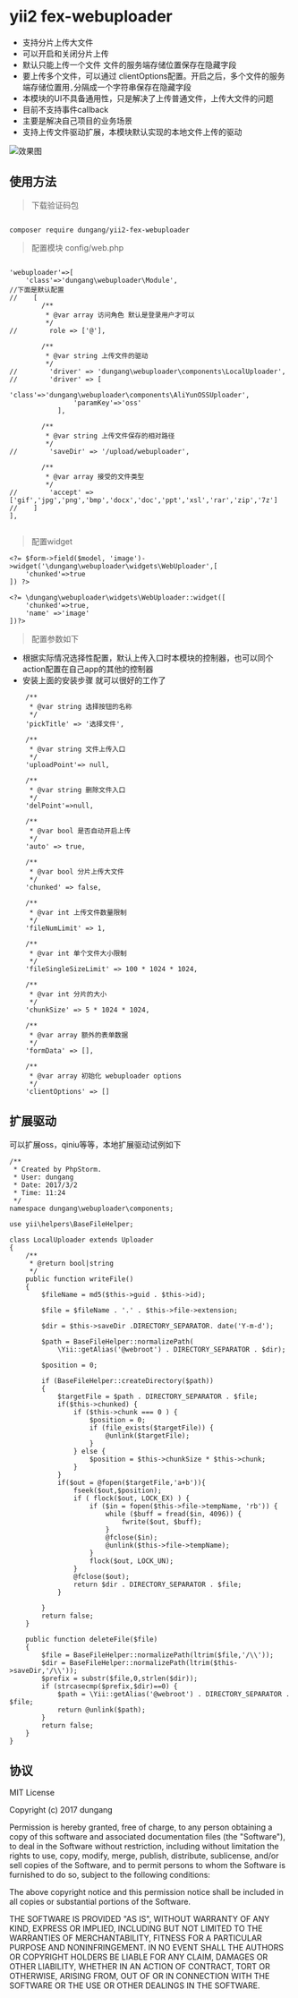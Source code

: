 # yii2 fex-webuploader

* 支持分片上传大文件
* 可以开启和关闭分片上传
* 默认只能上传一个文件 文件的服务端存储位置保存在隐藏字段 
* 要上传多个文件，可以通过 clientOptions配置。开启之后，多个文件的服务端存储位置用`,`分隔成一个字符串保存在隐藏字段
* 本模块的UI不具备通用性，只是解决了上传普通文件，上传大文件的问题
* 目前不支持事件callback
* 主要是解决自己项目的业务场景
* 支持上传文件驱动扩展，本模块默认实现的本地文件上传的驱动

![效果图](example.png)

## 使用方法

> 下载验证码包

```

composer require dungang/yii2-fex-webuploader

```

> 配置模块 config/web.php


```

'webuploader'=>[
    'class'=>'dungang\webuploader\Module',
//下面是默认配置    
//    [
        /**
         * @var array 访问角色 默认是登录用户才可以
         */
//        role => ['@'],
         
        /**
         * @var string 上传文件的驱动
         */
//        'driver' => 'dungang\webuploader\components\LocalUploader',
//        'driver' => [
                'class'=>'dungang\webuploader\components\AliYunOSSUploader',
                'paramKey'=>'oss'
            ],
    
        /**
         * @var string 上传文件保存的相对路径
         */
//        'saveDir' => '/upload/webuploader',
    
        /**
         * @var array 接受的文件类型
         */
//        'accept' => ['gif','jpg','png','bmp','docx','doc','ppt','xsl','rar','zip','7z']
//    ]
],
    
```

> 配置widget

```
<?= $form->field($model, 'image')->widget('\dungang\webuploader\widgets\WebUploader',[
    'chunked'=>true
]) ?>

<?= \dungang\webuploader\widgets\WebUploader::widget([
    'chunked'=>true,
    'name' =>'image'
])?>

```

> 配置参数如下

* 根据实际情况选择性配置，默认上传入口时本模块的控制器，也可以同个action配置在自己app的其他的控制器
* 安装上面的安装步骤 就可以很好的工作了


```
    /**
     * @var string 选择按钮的名称
     */
    'pickTitle' => '选择文件',
    
    /**
     * @var string 文件上传入口
     */
    'uploadPoint'=> null,

    /**
     * @var string 删除文件入口
     */
    'delPoint'=>null,

    /**
     * @var bool 是否自动开启上传
     */
    'auto' => true,

    /**
     * @var bool 分片上传大文件
     */
    'chunked' => false,

    /**
     * @var int 上传文件数量限制
     */
    'fileNumLimit' => 1,

    /**
     * @var int 单个文件大小限制
     */
    'fileSingleSizeLimit' => 100 * 1024 * 1024,

    /**
     * @var int 分片的大小
     */
    'chunkSize' => 5 * 1024 * 1024,

    /**
     * @var array 额外的表单数据
     */
    'formData' => [],
    
    /**
     * @var array 初始化 webuploader options
     */
    'clientOptions' => []
```

## 扩展驱动

可以扩展oss，qiniu等等，本地扩展驱动试例如下

```
/**
 * Created by PhpStorm.
 * User: dungang
 * Date: 2017/3/2
 * Time: 11:24
 */
namespace dungang\webuploader\components;

use yii\helpers\BaseFileHelper;

class LocalUploader extends Uploader
{
    /**
     * @return bool|string
     */
    public function writeFile()
    {
        $fileName = md5($this->guid . $this->id);

        $file = $fileName . '.' . $this->file->extension;

        $dir = $this->saveDir .DIRECTORY_SEPARATOR. date('Y-m-d');

        $path = BaseFileHelper::normalizePath(
            \Yii::getAlias('@webroot') . DIRECTORY_SEPARATOR . $dir);

        $position = 0;

        if (BaseFileHelper::createDirectory($path))
        {
            $targetFile = $path . DIRECTORY_SEPARATOR . $file;
            if($this->chunked) {
                if ($this->chunk === 0 ) {
                    $position = 0;
                    if (file_exists($targetFile)) {
                        @unlink($targetFile);
                    }
                } else {
                    $position = $this->chunkSize * $this->chunk;
                }
            }
            if($out = @fopen($targetFile,'a+b')){
                fseek($out,$position);
                if ( flock($out, LOCK_EX) ) {
                    if ($in = fopen($this->file->tempName, 'rb')) {
                        while ($buff = fread($in, 4096)) {
                            fwrite($out, $buff);
                        }
                        @fclose($in);
                        @unlink($this->file->tempName);
                    }
                    flock($out, LOCK_UN);
                }
                @fclose($out);
                return $dir . DIRECTORY_SEPARATOR . $file;
            }

        }
        return false;
    }

    public function deleteFile($file)
    {
        $file = BaseFileHelper::normalizePath(ltrim($file,'/\\'));
        $dir = BaseFileHelper::normalizePath(ltrim($this->saveDir,'/\\'));
        $prefix = substr($file,0,strlen($dir));
        if (strcasecmp($prefix,$dir)==0) {
            $path = \Yii::getAlias('@webroot') . DIRECTORY_SEPARATOR . $file;
            return @unlink($path);
        }
        return false;
    }
}
```

## 协议

MIT License

Copyright (c) 2017 dungang

Permission is hereby granted, free of charge, to any person obtaining a copy
of this software and associated documentation files (the "Software"), to deal
in the Software without restriction, including without limitation the rights
to use, copy, modify, merge, publish, distribute, sublicense, and/or sell
copies of the Software, and to permit persons to whom the Software is
furnished to do so, subject to the following conditions:

The above copyright notice and this permission notice shall be included in all
copies or substantial portions of the Software.

THE SOFTWARE IS PROVIDED "AS IS", WITHOUT WARRANTY OF ANY KIND, EXPRESS OR
IMPLIED, INCLUDING BUT NOT LIMITED TO THE WARRANTIES OF MERCHANTABILITY,
FITNESS FOR A PARTICULAR PURPOSE AND NONINFRINGEMENT. IN NO EVENT SHALL THE
AUTHORS OR COPYRIGHT HOLDERS BE LIABLE FOR ANY CLAIM, DAMAGES OR OTHER
LIABILITY, WHETHER IN AN ACTION OF CONTRACT, TORT OR OTHERWISE, ARISING FROM,
OUT OF OR IN CONNECTION WITH THE SOFTWARE OR THE USE OR OTHER DEALINGS IN THE
SOFTWARE.
